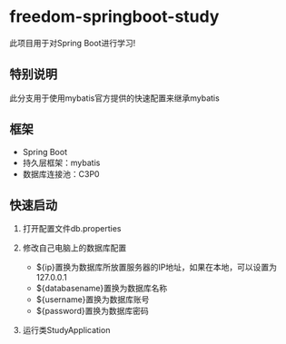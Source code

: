 # freedom-springboot-study
此项目用于对Spring Boot进行学习!

## 特别说明
此分支用于使用mybatis官方提供的快速配置来继承mybatis

## 框架
* Spring Boot
* 持久层框架：mybatis
* 数据库连接池：C3P0

## 快速启动
1. 打开配置文件db.properties
2. 修改自己电脑上的数据库配置

	* ${ip}置换为数据库所放置服务器的IP地址，如果在本地，可以设置为127.0.0.1
	* ${databasename}置换为数据库名称
	* ${username}置换为数据库账号
	* ${password}置换为数据库密码
	
3. 运行类StudyApplication
